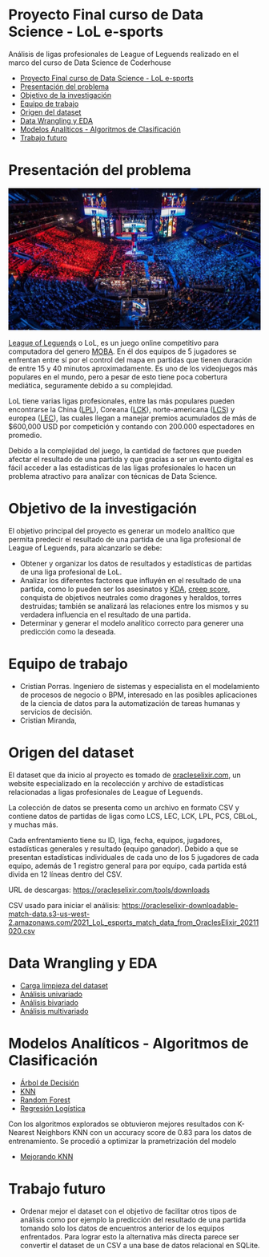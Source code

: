 Proyecto Final curso de Data Science - LoL e-sports
============

Análisis de ligas profesionales de League of Leguends realizado en el marco del curso de Data Science de Coderhouse

- [Proyecto Final curso de Data Science - LoL e-sports](#proyecto-final-curso-de-data-science---lol-e-sports)
- [Presentación del problema](#presentación-del-problema)
- [Objetivo de la investigación](#objetivo-de-la-investigación)
- [Equipo de trabajo](#equipo-de-trabajo)
- [Origen del dataset](#origen-del-dataset)
- [Data Wrangling y EDA](#data-wrangling-y-eda)
- [Modelos Analíticos - Algoritmos de Clasificación](#modelos-analíticos---algoritmos-de-clasificación)
- [Trabajo futuro](#trabajo-futuro)

# Presentación del problema

![League of Legends E-sports](Images/lol-worlds.jpg)

[League of Leguends](https://es.wikipedia.org/wiki/League_of_Legends) o LoL, es un juego online competitivo para computadora del genero [MOBA](https://es.wikipedia.org/wiki/Videojuego_multijugador_de_arena_de_batalla_en_l%C3%ADnea). En él dos equipos de 5 jugadores se enfrentan entre sí por el control del mapa en partidas que tienen duración de entre 15 y 40 minutos aproximadamente. Es uno de los videojuegos más populares en el mundo, pero a pesar de esto tiene poca cobertura mediática, seguramente debido a su complejidad.

LoL tiene varias ligas profesionales, entre las más populares pueden encontrarse la China ([LPL](https://en.wikipedia.org/wiki/League_of_Legends_Pro_League)), Coreana ([LCK](https://en.wikipedia.org/wiki/League_of_Legends_Champions_Korea)), norte-americana ([LCS](https://en.wikipedia.org/wiki/League_Championship_Series_(esports))) y europea ([LEC](https://en.wikipedia.org/wiki/League_of_Legends_European_Championship)), las cuales llegan a manejar premios acumulados de más de $600,000 USD por competición y contando con 200.000 espectadores en promedio.

Debido a la complejidad del juego, la cantidad de factores que pueden afectar el resultado de una partida y que gracias a ser un evento digital es fácil acceder a las estadísticas de las ligas profesionales lo hacen un problema atractivo para analizar con técnicas de Data Science.


# Objetivo de la investigación

El objetivo principal del proyecto es generar un modelo analítico que permita predecir el resultado de una partida de una liga profesional de League of Leguends, para alcanzarlo se debe:

- Obtener y organizar los datos de resultados y estadísticas de partidas de una liga profesional de LoL.
- Analizar los diferentes factores que influyén en el resultado de una partida, como lo pueden ser los asesinatos y [KDA](https://leagueoflegends.fandom.com/wiki/Kill_to_Death_Ratio), [creep score](https://leagueoflegends.fandom.com/wiki/Farming), conquista de objetivos neutrales como dragones y heraldos, torres destruidas; también se analizará las relaciones entre los mismos y su verdadera influencia en el resultado de una partida.
- Determinar y generar el modelo analítico correcto para generer una predicción como la deseada.

# Equipo de trabajo

- Cristian Porras. Ingeniero de sistemas y especialista en el modelamiento de procesos de negocio o BPM, interesado en las posibles aplicaciones de la ciencia de datos para la automatización de tareas humanas y servicios de decisión.
- Cristian Miranda, 

# Origen del dataset

El dataset que da inicio al proyecto es tomado de [oracleselixir.com](https://oracleselixir.com), un website especializado en la recolección y archivo de estadísticas relacionadas a ligas profesionales de League of Leguends. 

La colección de datos se presenta como un archivo en formato CSV y contiene datos de partidas de ligas como LCS, LEC, LCK, LPL, PCS, CBLoL, y muchas más.

Cada enfrentamiento tiene su ID, liga, fecha, equipos, jugadores, estadísticas generales y resultado (equipo ganador). Debido a que se presentan estadísticas
individuales de cada uno de los 5 jugadores de cada equipo, además de 1 registro general para por equipo, cada partida está divida en 12 líneas dentro del CSV.

URL de descargas: https://oracleselixir.com/tools/downloads

CSV usado para iniciar el análisis: https://oracleselixir-downloadable-match-data.s3-us-west-2.amazonaws.com/2021_LoL_esports_match_data_from_OraclesElixir_20211020.csv


# Data Wrangling y EDA

- [Carga limpieza del dataset](Notebooks/Carga_y_limpieza.ipynb)
- [Análisis univariado](Notebooks/Analisis_univariado.ipynb)
- [Análisis bivariado](Notebooks/Analisis_bivariado.ipynb)
- [Análisis multivariado](Notebooks/Analisis_multivariado.ipynb)


# Modelos Analíticos - Algoritmos de Clasificación
- [Árbol de Decisión](Notebooks/Algoritmos_clasificacion_1_arbol_de_decision.ipynb)
- [KNN](Notebooks/Algoritmos_clasificacion_2_KNN.ipynb)
- [Random Forest](Notebooks/Algoritmos_clasificacion_3_random_forest.ipynb)
- [Regresión Logística](Notebooks/Algoritmos_clasificacion_4_regresion_logistica.ipynb)

Con los algoritmos explorados se obtuvieron mejores resultados con K-Nearest Neighbors KNN con un accuracy score de 0.83 para los datos de entrenamiento. Se procedió a optimizar la prametrización del modelo

- [Mejorando KNN](Notebooks/Algoritmos_clasificacion_5_MejorandoKNN.ipynb)

# Trabajo futuro

- Ordenar mejor el dataset con el objetivo de facilitar otros tipos de análisis como por ejemplo la predicción del resultado de una partida tomando solo los datos de encuentros anterior de los equipos enfrentados. Para lograr esto la alternativa más directa parece ser convertir el dataset de un CSV a una base de datos relacional en SQLite.
